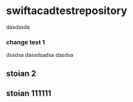 # swiftacadtestrepository
dasdasda

### change test 1
dsadsa
dassdsadsa
dasdsa
## stoian 2 


## stoian 111111